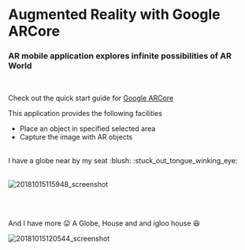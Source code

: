 # Augmented Reality with Google ARCore

### AR mobile application explores infinite possibilities of AR World

<br>

Check out the quick start guide for  [Google ARCore](https://developers.google.com/ar/develop/java/quickstart)<br>

This application provides the following facilities<br>

* Place an object in specified selected area
* Capture the image with AR objects

<br>
I have a globe near by my seat :blush:   :stuck_out_tongue_winking_eye:
<br><br>


![20181015115948_screenshot](https://user-images.githubusercontent.com/39777674/46934347-0ba65000-d075-11e8-8437-32288e897650.jpg)

<br><br>

And I have more   :stuck_out_tongue:  A Globe, House and and igloo house    :laughing:
<br>

![20181015120544_screenshot](https://user-images.githubusercontent.com/39777674/46934332-f7625300-d074-11e8-82bf-3975d98bbb72.jpg)
